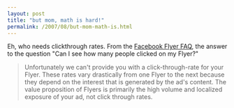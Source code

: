 ```yaml
---
layout: post
title: "but mom, math is hard!"
permalink: /2007/08/but-mom-math-is.html
---
```


<p>Eh, who needs clickthrough rates.  From the <a href="http://www.facebook.com/help.php?page=14">Facebook Flyer FAQ</a>, the answer to the question "Can I see how many people clicked on my Flyer?"</p>

<blockquote>
  <p>Unfortunately we can't provide you with a click-through-rate for your Flyer. These rates vary drastically from one Flyer to the next because they depend on the interest that is generated by the ad's content. The value proposition of Flyers is primarily the high volume and localized exposure of your ad, not click through rates.</p>
</blockquote>



